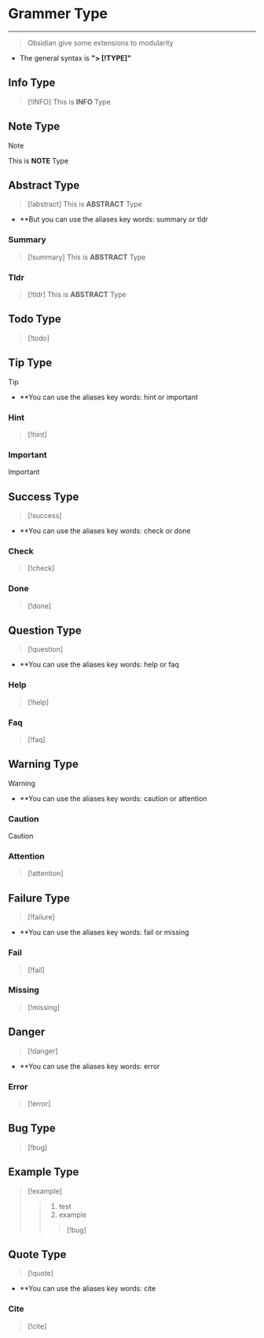 # Grammer Type

--- 

> Obsidian give some extensions to modularity

- The general syntax is **"> [!TYPE]"**

## Info Type

> [!INFO]
> This is **INFO** Type

## Note Type

> [!note]
> This is **NOTE** Type

## Abstract Type

> [!abstract]
> This is **ABSTRACT** Type

- **But you can use the aliases key words: summary or tldr

### Summary

> [!summary]
> This is **ABSTRACT** Type

### Tldr

> [!tldr]
>  This is **ABSTRACT** Type

## Todo Type

> [!todo]

## Tip Type

> [!tip]

- **You can use the aliases key words: hint or important

### Hint

> [!hint]

### Important

> [!important]


## Success Type

> [!success]

-  **You can use the aliases key words: check or done

### Check

> [!check]

### Done

> [!done]

## Question Type

> [!question]

- **You can use the aliases key words: help or faq

### Help

> [!help]

### Faq

> [!faq]

## Warning Type

> [!warning]

- **You can use the aliases key words: caution or attention

### Caution

> [!caution]

### Attention

> [!attention]

## Failure Type

> [!failure]

-  **You can use the aliases key words: fail or missing

### Fail

> [!fail]

### Missing

> [!missing]

## Danger

> [!danger]

-  **You can use the aliases key words: error

### Error

> [!error]

## Bug Type

> [!bug]

## Example Type

> [!example]
>> 1. test
>> 2. example
>>> [!bug]

## Quote Type

> [!quote]

-  **You can use the aliases key words: cite

### Cite

> [!cite]

